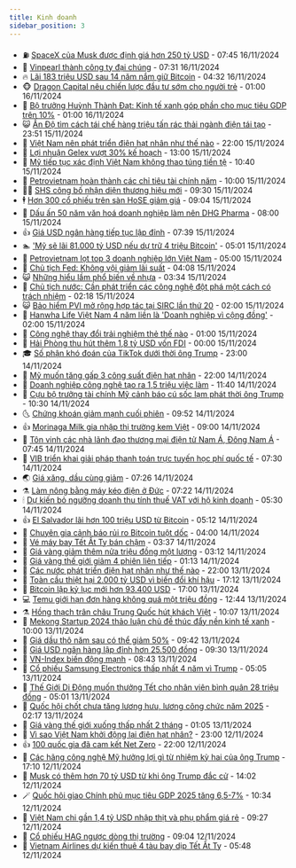 ```yaml
---
title: Kinh doanh
sidebar_position: 3
---
```


<!-- vnexpress-kinh-doanh:START -->
- ⛽️ [SpaceX của Musk được định giá hơn 250 tỷ USD](https://vnexpress.net/spacex-cua-musk-duoc-dinh-gia-hon-250-ty-usd-4816819.html) - 07:45 16/11/2024
- 🐲 [Vinpearl thành công ty đại chúng](https://vnexpress.net/vinpearl-thanh-cong-ty-dai-chung-4816784.html) - 07:31 16/11/2024
- 🔥 [Lãi 183 triệu USD sau 14 năm nắm giữ Bitcoin](https://vnexpress.net/lai-183-trieu-usd-sau-14-nam-nam-giu-bitcoin-4816754.html) - 04:32 16/11/2024
- 🐵 [Dragon Capital nêu chiến lược đầu tư sớm cho người trẻ](https://vnexpress.net/dragon-capital-neu-chien-luoc-dau-tu-som-cho-nguoi-tre-4816652.html) - 01:00 16/11/2024
- 🦅 [Bộ trưởng Huỳnh Thành Đạt: Kinh tế xanh góp phần cho mục tiêu GDP trên 10%](https://vnexpress.net/bo-truong-huynh-thanh-dat-kinh-te-xanh-gop-phan-cho-muc-tieu-gdp-tren-10-4816616-tong-thuat.html) - 01:00 16/11/2024
- 😺 [Ấn Độ tìm cách tái chế hàng triệu tấn rác thải ngành điện tái tạo](https://vnexpress.net/an-do-tim-cach-tai-che-hang-trieu-tan-rac-thai-nganh-dien-tai-tao-4816498.html) - 23:51 15/11/2024
- 🤩 [Việt Nam nên phát triển điện hạt nhân như thế nào](https://vnexpress.net/viet-nam-nen-phat-trien-dien-hat-nhan-nhu-the-nao-4814905.html) - 22:00 15/11/2024
- 🌮 [Lợi nhuận Gelex vượt 30% kế hoạch](https://vnexpress.net/loi-nhuan-gelex-vuot-30-ke-hoach-4816625.html) - 13:00 15/11/2024
- 🧰 [Mỹ tiếp tục xác định Việt Nam không thao túng tiền tệ](https://vnexpress.net/my-tiep-tuc-xac-dinh-viet-nam-khong-thao-tung-tien-te-4816562.html) - 10:40 15/11/2024
- 🤔 [Petrovietnam hoàn thành các chỉ tiêu tài chính năm](https://vnexpress.net/petrovietnam-hoan-thanh-cac-chi-tieu-tai-chinh-nam-4816276.html) - 10:00 15/11/2024
- 🧑‍💻 [SHS công bố nhận diện thương hiệu mới](https://vnexpress.net/shs-cong-bo-nhan-dien-thuong-hieu-moi-4816254.html) - 09:30 15/11/2024
- 🕴 [Hơn 300 cổ phiếu trên sàn HoSE giảm giá](https://vnexpress.net/chung-khoan-hom-nay-15-11-hon-300-co-phieu-tren-san-hose-giam-gia-4816535.html) - 09:04 15/11/2024
- 🦩 [Dấu ấn 50 năm văn hoá doanh nghiệp làm nên DHG Pharma](https://vnexpress.net/dau-an-50-nam-van-hoa-doanh-nghiep-lam-nen-dhg-pharma-4810661.html) - 08:00 15/11/2024
- 👍 [Giá USD ngân hàng tiếp tục lập đỉnh](https://vnexpress.net/gia-usd-ngan-hang-tiep-tuc-di-len-4816405.html) - 07:39 15/11/2024
- 🏊 [&#39;Mỹ sẽ lãi 81.000 tỷ USD nếu dự trữ 4 triệu Bitcoin&#39;](https://vnexpress.net/gia-bitcoin-hom-nay-my-se-lai-81-000-ty-usd-neu-du-tru-4-trieu-bitcoin-4816327.html) - 05:01 15/11/2024
- 🤡 [Petrovietnam lọt top 3 doanh nghiệp lớn Việt Nam](https://vnexpress.net/petrovietnam-lot-top-3-doanh-nghiep-lon-viet-nam-4816120.html) - 05:00 15/11/2024
- 👀 [Chủ tịch Fed: Không vội giảm lãi suất](https://vnexpress.net/chu-tich-fed-khong-voi-giam-lai-suat-4816313.html) - 04:08 15/11/2024
- 😺 [Những hiểu lầm phổ biến về nhựa](https://vnexpress.net/nhung-hieu-lam-ve-nhua-4811917.html) - 03:34 15/11/2024
- 🦣 [Chủ tịch nước: Cần phát triển các công nghệ đột phá một cách có trách nhiệm](https://vnexpress.net/chu-tich-nuoc-can-phat-trien-cac-cong-nghe-dot-pha-mot-cach-co-trach-nhiem-4816260.html) - 02:18 15/11/2024
- 😺 [Bảo hiểm PVI mở rộng hợp tác tại SIRC lần thứ 20](https://vnexpress.net/bao-hiem-pvi-mo-rong-hop-tac-tai-sirc-lan-thu-20-4816121.html) - 02:00 15/11/2024
- 💼 [Hanwha Life Việt Nam 4 năm liền là &#39;Doanh nghiệp vì cộng đồng&#39;](https://vnexpress.net/hanwha-life-viet-nam-4-nam-lien-la-doanh-nghiep-vi-cong-dong-4815675.html) - 02:00 15/11/2024
- 🤗 [Công nghệ thay đổi trải nghiệm thẻ thế nào](https://vnexpress.net/cong-nghe-thay-doi-trai-nghiem-the-the-nao-4815514.html) - 01:00 15/11/2024
- 👀 [Hải Phòng thu hút thêm 1,8 tỷ USD vốn FDI](https://vnexpress.net/hai-phong-thu-hut-them-1-8-ty-usd-von-fdi-4816060.html) - 00:00 15/11/2024
- 🎓 [Số phận khó đoán của TikTok dưới thời ông Trump](https://vnexpress.net/so-phan-kho-doan-cua-tiktok-trong-nhiem-ky-hai-cua-ong-trump-4816176.html) - 23:00 14/11/2024
- 🗽 [Mỹ muốn tăng gấp 3 công suất điện hạt nhân](https://vnexpress.net/my-muon-tang-gap-3-cong-suat-dien-hat-nhan-4816172.html) - 22:00 14/11/2024
- 🚀 [Doanh nghiệp công nghệ tạo ra 1,5 triệu việc làm](https://vnexpress.net/doanh-nghiep-cong-nghe-tao-ra-1-5-trieu-viec-lam-4816032.html) - 11:40 14/11/2024
- 🤗 [Cựu bộ trưởng tài chính Mỹ cảnh báo cú sốc lạm phát thời ông Trump](https://vnexpress.net/cuu-bo-truong-tai-chinh-my-canh-bao-cu-soc-lam-phat-thoi-ong-trump-4816117.html) - 10:30 14/11/2024
- 🌜 [Chứng khoán giảm mạnh cuối phiên](https://vnexpress.net/chung-khoan-giam-manh-cuoi-phien-4816123.html) - 09:52 14/11/2024
- 👍 [Morinaga Milk gia nhập thị trường kem Việt](https://vnexpress.net/morinaga-milk-gia-nhap-thi-truong-kem-viet-4813984.html) - 09:00 14/11/2024
- 🤖 [Tôn vinh các nhà lãnh đạo thương mại điện tử Nam Á, Đông Nam Á](https://vnexpress.net/ton-vinh-cac-nha-lanh-dao-thuong-mai-dien-tu-nam-a-dong-nam-a-4815995.html) - 07:45 14/11/2024
- 🫣 [VIB triển khai giải pháp thanh toán trực tuyến học phí quốc tế](https://vnexpress.net/vib-trien-khai-giai-phap-thanh-toan-truc-tuyen-hoc-phi-quoc-te-4815988.html) - 07:30 14/11/2024
- 🌏 [Giá xăng, dầu cùng giảm](https://vnexpress.net/gia-xang-moi-nhat-hom-nay-14-11-4815993.html) - 07:26 14/11/2024
- ⚗️ [Làm nông bằng máy kéo điện ở Đức](https://vnexpress.net/lam-nong-bang-may-keo-dien-o-duc-4814840.html) - 07:22 14/11/2024
- 🕯 [Dự kiến bỏ ngưỡng doanh thu tính thuế VAT với hộ kinh doanh](https://vnexpress.net/du-kien-bo-nguong-doanh-thu-tinh-thue-vat-voi-ho-kinh-doanh-4815959.html) - 05:30 14/11/2024
- 👍 [El Salvador lãi hơn 100 triệu USD từ Bitcoin](https://vnexpress.net/el-salvador-lai-hon-100-trieu-usd-tu-bitcoin-4815930.html) - 05:12 14/11/2024
- 🤠 [Chuyên gia cảnh báo rủi ro Bitcoin tuột dốc](https://vnexpress.net/chuyen-gia-canh-bao-rui-ro-bitcoin-tuot-doc-4815656.html) - 04:00 14/11/2024
- 🌊 [Vé máy bay Tết Ất Tỵ bán chậm](https://vnexpress.net/ve-may-bay-tet-at-ty-ban-cham-4815573.html) - 03:37 14/11/2024
- 🌈 [Giá vàng giảm thêm nửa triệu đồng một lượng](https://vnexpress.net/gia-vang-giam-them-nua-trieu-dong-mot-luong-4815866.html) - 03:12 14/11/2024
- 🥳 [Giá vàng thế giới giảm 4 phiên liên tiếp](https://vnexpress.net/gia-vang-the-gioi-giam-4-phien-lien-tiep-4815802.html) - 01:13 14/11/2024
- 🐻 [Các nước phát triển điện hạt nhân như thế nào](https://vnexpress.net/cac-nuoc-phat-trien-dien-hat-nhan-nhu-the-nao-4814098.html) - 22:00 13/11/2024
- 💫 [Toàn cầu thiệt hại 2.000 tỷ USD vì biến đổi khí hậu](https://vnexpress.net/toan-cau-thiet-hai-2-000-ty-usd-vi-bien-doi-khi-hau-4815183.html) - 17:12 13/11/2024
- 🤩 [Bitcoin lập kỷ lục mới hơn 93.400 USD](https://vnexpress.net/bitcoin-lap-ky-luc-moi-hon-93-300-usd-4815765.html) - 17:00 13/11/2024
- 💻 [Temu giới hạn đơn hàng không quá một triệu đồng](https://vnexpress.net/temu-gioi-han-don-hang-khong-qua-mot-trieu-dong-4815594.html) - 12:44 13/11/2024
- ⚗️ [Hồng thạch trân châu Trung Quốc hút khách Việt](https://vnexpress.net/hong-thach-tran-chau-trung-quoc-hut-khach-viet-4814123.html) - 10:07 13/11/2024
- 🌈 [Mekong Startup 2024 thảo luận chủ đề thúc đẩy nền kinh tế xanh](https://vnexpress.net/mekong-startup-2024-thao-luan-chu-de-thuc-day-nen-kinh-te-xanh-4815690.html) - 10:00 13/11/2024
- 🌝 [Giá dầu thô năm sau có thể giảm 50%](https://vnexpress.net/gia-dau-tho-nam-sau-co-the-giam-50-4815448.html) - 09:42 13/11/2024
- 🥸 [Giá USD ngân hàng lập đỉnh hơn 25.500 đồng](https://vnexpress.net/gia-usd-ngan-hang-len-cao-nhat-lich-su-4815668.html) - 09:30 13/11/2024
- 🦆 [VN-Index biến động mạnh](https://vnexpress.net/vn-index-bien-dong-manh-4815654.html) - 08:43 13/11/2024
- 🌋 [Cổ phiếu Samsung Electronics thấp nhất 4 năm vì Trump](https://vnexpress.net/co-phieu-samsung-electronics-thap-nhat-4-nam-vi-trump-4815447.html) - 05:05 13/11/2024
- 🦍 [Thế Giới Di Động muốn thưởng Tết cho nhân viên bình quân 28 triệu đồng](https://vnexpress.net/the-gioi-di-dong-muon-thuong-tet-cho-nhan-vien-binh-quan-28-trieu-dong-4815531.html) - 05:01 13/11/2024
- 🤔 [Quốc hội chốt chưa tăng lương hưu, lương công chức năm 2025](https://vnexpress.net/quoc-hoi-chot-chua-tang-luong-huu-luong-cong-chuc-nam-2025-4815384.html) - 02:17 13/11/2024
- 🧰 [Giá vàng thế giới xuống thấp nhất 2 tháng](https://vnexpress.net/gia-vang-the-gioi-xuong-thap-nhat-2-thang-4815376.html) - 01:05 13/11/2024
- 🌝 [Vì sao Việt Nam khởi động lại điện hạt nhân?](https://vnexpress.net/vi-sao-viet-nam-khoi-dong-lai-dien-hat-nhan-4811995.html) - 23:00 12/11/2024
- 👍 [100 quốc gia đã cam kết Net Zero](https://vnexpress.net/100-quoc-gia-da-cam-ket-net-zero-4815232.html) - 22:00 12/11/2024
- 🗽 [Các hãng công nghệ Mỹ hưởng lợi gì từ nhiệm kỳ hai của ông Trump](https://vnexpress.net/cac-hang-cong-nghe-my-huong-loi-gi-tu-nhiem-ky-hai-cua-ong-trump-4815132.html) - 17:10 12/11/2024
- 🐎 [Musk có thêm hơn 70 tỷ USD từ khi ông Trump đắc cử](https://vnexpress.net/musk-co-them-hon-70-ty-usd-tu-khi-ong-trump-dac-cu-4815320.html) - 14:02 12/11/2024
- 🪄 [Quốc hội giao Chính phủ mục tiêu GDP 2025 tăng 6,5-7%](https://vnexpress.net/quoc-hoi-giao-chinh-phu-muc-tieu-gdp-2025-tang-6-5-7-4815248.html) - 10:34 12/11/2024
- 🎊 [Việt Nam chi gần 1,4 tỷ USD nhập thịt và phụ phẩm giá rẻ](https://vnexpress.net/viet-nam-chi-gan-1-4-ty-usd-nhap-thit-va-phu-pham-gia-re-4815211.html) - 09:27 12/11/2024
- 🗽 [Cổ phiếu HAG ngược dòng thị trường](https://vnexpress.net/chung-khoan-hom-nay-12-11-co-phieu-hag-nguoc-dong-thi-truong-4815219.html) - 09:04 12/11/2024
- 🦩 [Vietnam Airlines dự kiến thuê 4 tàu bay dịp Tết Ất Tỵ](https://vnexpress.net/vietnam-airlines-du-kien-thue-4-tau-bay-dip-tet-at-ty-4815112.html) - 05:48 12/11/2024<!-- vnexpress-kinh-doanh:END -->
